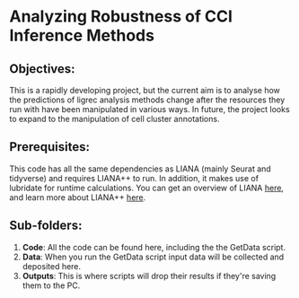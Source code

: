 # Analyzing Robustness of CCI Inference Methods

## Objectives:

This is a rapidly developing project, but the current aim is to analyse how the predictions of ligrec analysis methods change after the resources they run with have been manipulated in various ways. In future, the project looks to expand to the manipulation of cell cluster annotations.

## Prerequisites:

This code has all the same dependencies as LIANA (mainly Seurat and tidyverse) and requires LIANA++ to run. In addition, it makes use of lubridate for runtime calculations. You can get an overview of LIANA [here](https://github.com/saezlab/liana), and learn more about LIANA++ [here](https://saezlab.github.io/liana/articles/liana_devel.html).

## Sub-folders:

1.  **Code**: All the code can be found here, including the the GetData script.
2.  **Data**: When you run the GetData script input data will be collected and deposited here.
3.  **Outputs**: This is where scripts will drop their results if they're saving them to the PC.
